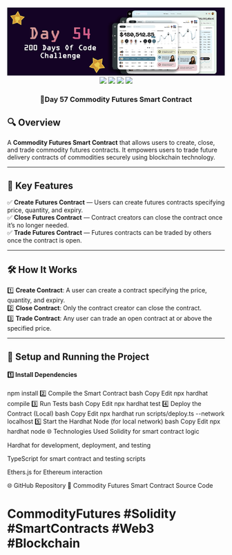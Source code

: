 <div align="center">
  <br />
  <img src="https://github.com/iamjohncaleb/200-Days-Of-Code-Challenge/blob/main/Thumbnails/the%20Day%2054.jpg" alt="Project Banner">

  <div>
    <img src="https://img.shields.io/badge/Built%20With-Hardhat-blue" />
    <img src="https://img.shields.io/badge/Solidity-0.8.21-purple" />
    <img src="https://img.shields.io/badge/Tests-Chai%20%26%20Waffle-green" />
    <img src="https://img.shields.io/badge/Network-Localhost-orange" />
  </div>

  <h3 align="center">📅Day 57 Commodity Futures Smart Contract</h3>
</div>

## 🔍 **Overview**

A **Commodity Futures Smart Contract** that allows users to create, close, and trade commodity futures contracts. It empowers users to trade future delivery contracts of commodities securely using blockchain technology.

---

## 📜 **Key Features**

✅ **Create Futures Contract** — Users can create futures contracts specifying price, quantity, and expiry.  
✅ **Close Futures Contract** — Contract creators can close the contract once it’s no longer needed.  
✅ **Trade Futures Contract** — Futures contracts can be traded by others once the contract is open.  

---

## 🛠️ **How It Works**

1️⃣ **Create Contract**: A user can create a contract specifying the price, quantity, and expiry.  
2️⃣ **Close Contract**: Only the contract creator can close the contract.  
3️⃣ **Trade Contract**: Any user can trade an open contract at or above the specified price.

---

## 🚀 **Setup and Running the Project**

#### **1️⃣ Install Dependencies**

npm install
2️⃣ Compile the Smart Contract
bash
Copy
Edit
npx hardhat compile
3️⃣ Run Tests
bash
Copy
Edit
npx hardhat test
4️⃣ Deploy the Contract (Local)
bash
Copy
Edit
npx hardhat run scripts/deploy.ts --network localhost
5️⃣ Start the Hardhat Node (for local network)
bash
Copy
Edit
npx hardhat node
🌐 Technologies Used
Solidity for smart contract logic

Hardhat for development, deployment, and testing

TypeScript for smart contract and testing scripts

Ethers.js for Ethereum interaction

🌐 GitHub Repository
🔗 Commodity Futures Smart Contract Source Code

# CommodityFutures #Solidity #SmartContracts #Web3 #Blockchain